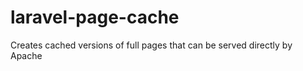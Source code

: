 laravel-page-cache
==================

Creates cached versions of full pages that can be served directly by Apache
